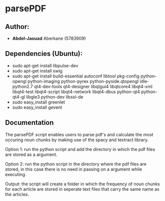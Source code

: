 # parsePDF

## Author:
- **Abdel-Jaouad** Aberkane (5783909)

## Dependencies (Ubuntu):
- sudo apt-get install libpulse-dev
- sudo apt-get install swig
- sudo apt-get install build-essential autoconf libtool pkg-config python-opengl python-imaging python-pyrex python-pyside.qtopengl idle-python2.7 qt4-dev-tools qt4-designer libqtgui4 libqtcore4 libqt4-xml libqt4-test libqt4-script libqt4-network libqt4-dbus python-qt4 python-qt4-gl libgle3 python-dev libssl-de
- sudo easy_install greenlet
- sudo easy_install gevent

## Documentation
The parsePDF script enables users to parse pdf's and calculate the most occuring noun chunks by making use of the spacy and textract library. 

Option 1: run the python script and add the directory in which the pdf files are stored as a argument. 

Option 2: run the python script in the directory where the pdf files are stored, in this case there is no need in passing on a argument while executing. 

Output: the script will create a folder in which the frequency of noun chunks for each article are stored in seperate text files that carry the same name as the articles. 
